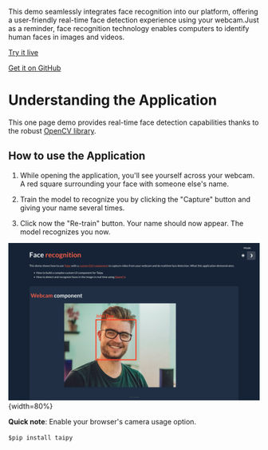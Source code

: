 This demo seamlessly integrates face recognition into our platform,
offering a user-friendly real-time face detection experience using 
your webcam.Just as a reminder, face recognition technology enables
computers to identify human faces in images and videos.

[Try it live](https://face-recognition.taipy.cloud/) 

[Get it on GitHub](https://github.com/Avaiga/demo-face-recognition)

# Understanding the Application

This one page demo provides real-time face detection capabilities 
thanks to the robust [OpenCV library](https://opencv.org/). 


## How to use the Application

1. While opening the application, you'll see yourself across your webcam. A red square 
   surrounding your face with someone else's name.
   
2. Train the model to recognize you by clicking the "Capture" button and giving your name 
   several times.
   
3. Click now the "Re-train" button. Your name should now appear. The model recognizes you now.

![Face Recognition](images/face-recognition.jpg){width=80%}

**Quick note**: Enable your browser's camera usage option.

```$pip install taipy```
